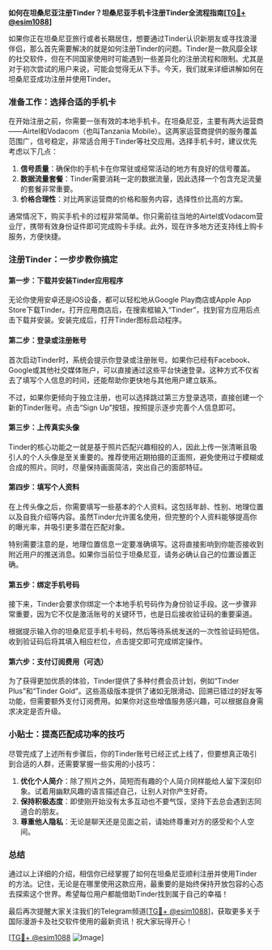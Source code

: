 **如何在坦桑尼亚注册Tinder？坦桑尼亚手机卡注册Tinder全流程指南[[TG💪+ @esim1088](https://t.me/s/esim1088)]**

如果你正在坦桑尼亚旅行或者长期居住，想要通过Tinder认识新朋友或寻找浪漫伴侣，那么首先需要解决的就是如何注册Tinder的问题。Tinder是一款风靡全球的社交软件，但在不同国家使用时可能遇到一些差异化的注册流程和限制。尤其是对于初次尝试的用户来说，可能会觉得无从下手。今天，我们就来详细讲解如何在坦桑尼亚成功注册并使用Tinder。

### 准备工作：选择合适的手机卡

在开始注册之前，你需要一张有效的本地手机卡。在坦桑尼亚，主要有两大运营商——Airtel和Vodacom（也叫Tanzania Mobile）。这两家运营商提供的服务覆盖范围广，信号稳定，非常适合用于Tinder等社交应用。选择手机卡时，建议优先考虑以下几点：

1. **信号质量**：确保你的手机卡在你常驻或经常活动的地方有良好的信号覆盖。
2. **数据流量套餐**：Tinder需要消耗一定的数据流量，因此选择一个包含充足流量的套餐非常重要。
3. **价格合理性**：对比两家运营商的价格和服务内容，选择性价比高的方案。

通常情况下，购买手机卡的过程非常简单。你只需前往当地的Airtel或Vodacom营业厅，携带有效身份证件即可完成购卡手续。此外，现在许多地方还支持线上购卡服务，方便快捷。

### 注册Tinder：一步步教你搞定

#### 第一步：下载并安装Tinder应用程序

无论你使用安卓还是iOS设备，都可以轻松地从Google Play商店或Apple App Store下载Tinder。打开应用商店后，在搜索框输入“Tinder”，找到官方应用后点击下载并安装。安装完成后，打开Tinder图标启动程序。

#### 第二步：登录或注册账号

首次启动Tinder时，系统会提示你登录或注册账号。如果你已经有Facebook、Google或其他社交媒体账户，可以直接通过这些平台快速登录。这种方式不仅省去了填写个人信息的时间，还能帮助你更快地与其他用户建立联系。

不过，如果你更倾向于独立注册，也可以选择跳过第三方登录选项，直接创建一个新的Tinder账号。点击“Sign Up”按钮，按照提示逐步完善个人信息即可。

#### 第三步：上传真实头像

Tinder的核心功能之一就是基于照片匹配兴趣相投的人，因此上传一张清晰且吸引人的个人头像是至关重要的。推荐使用近期拍摄的正面照，避免使用过于模糊或合成的照片。同时，尽量保持画面简洁，突出自己的面部特征。

#### 第四步：填写个人资料

在上传头像之后，你需要填写一些基本的个人资料。这包括年龄、性别、地理位置以及自我介绍等内容。虽然Tinder允许匿名使用，但完整的个人资料能够提高你的曝光率，并吸引更多潜在匹配对象。

特别需要注意的是，地理位置信息一定要准确填写。这将直接影响到你能否接收到附近用户的推送消息。如果你当前位于坦桑尼亚，请务必确认自己的位置设置正确。

#### 第五步：绑定手机号码

接下来，Tinder会要求你绑定一个本地手机号码作为身份验证手段。这一步骤非常重要，因为它不仅是激活账号的关键环节，也是日后接收验证码的重要渠道。

根据提示输入你的坦桑尼亚手机卡号码，然后等待系统发送的一次性验证码短信。收到验证码后将其填入相应栏位，点击提交即可完成绑定操作。

#### 第六步：支付订阅费用（可选）

为了获得更加优质的体验，Tinder提供了多种付费会员计划，例如“Tinder Plus”和“Tinder Gold”。这些高级版本提供了诸如无限滑动、回溯已错过的好友等功能，但需要额外支付订阅费用。如果你对这些增值服务感兴趣，可以根据自身需求决定是否升级。

### 小贴士：提高匹配成功率的技巧

尽管完成了上述所有步骤后，你的Tinder账号已经正式上线了，但要想真正吸引到合适的人群，还需要掌握一些实用的小技巧：

1. **优化个人简介**：除了照片之外，简短而有趣的个人简介同样能给人留下深刻印象。试着用幽默风趣的语言描述自己，让别人对你产生好奇。
2. **保持积极态度**：即使刚开始没有太多互动也不要气馁，坚持下去总会遇到志同道合的朋友。
3. **尊重他人隐私**：无论是聊天还是见面之前，请始终尊重对方的感受和个人空间。

### 总结

通过以上详细的介绍，相信你已经掌握了如何在坦桑尼亚顺利注册并使用Tinder的方法。记住，无论是在哪里使用这款应用，最重要的是始终保持开放包容的心态去探索这个世界。希望每位用户都能借助Tinder找到属于自己的幸福！

最后再次提醒大家关注我们的Telegram频道[[TG💪+ @esim1088](https://t.me/s/esim1088)]，获取更多关于国际漫游卡及社交软件使用的最新资讯！祝大家玩得开心！

[[TG💪+ @esim1088](https://t.me/s/esim1088) ![Image](https://i.postimg.cc/4NQfJmqS/Snipaste-2025-05-13-00-14-12.png)]